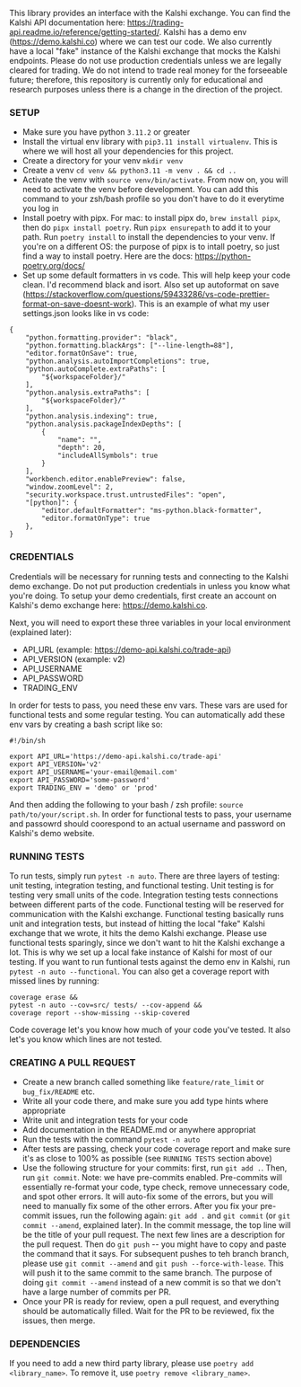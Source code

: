 This library provides an interface with the Kalshi exchange. You can find the Kalshi API
documentation here: https://trading-api.readme.io/reference/getting-started/.
Kalshi has a demo env (https://demo.kalshi.co) where we can test our code.
We also currently have a local "fake" instance of the Kalshi exchange that mocks the Kalshi
endpoints. Please do not use production credentials unless we are legally cleared for trading.
We do not intend to trade real money for the forseeable future; therefore, this repository
is currently only for educational and research purposes unless there is a change in the
direction of the project.

### SETUP

- Make sure you have python `3.11.2` or greater
- Install the virtual env library with `pip3.11 install virtualenv`. This is where we will host all your dependencies for this project.
- Create a directory for your venv `mkdir venv`
- Create a venv `cd venv && python3.11 -m venv . && cd ..`
- Activate the venv with `source venv/bin/activate`. From now on, you will need to activate the venv before development. You can add this command to your zsh/bash profile so you don't have to do it everytime you log in
- Install poetry with pipx. For mac: to install pipx do, `brew install pipx`, then do `pipx install poetry`. Run `pipx ensurepath` to add it to your path. Run `poetry install` to install the dependencies to your venv. If you're on a different OS: the purpose of pipx is to intall poetry, so just find a way to install poetry. Here are the docs: https://python-poetry.org/docs/
- Set up some default formatters in vs code. This will help keep your code clean. I'd recommend black and isort. Also set up autoformat on save (https://stackoverflow.com/questions/59433286/vs-code-prettier-format-on-save-doesnt-work). This is an example of what my user settings.json looks like in vs code:

```
{
    "python.formatting.provider": "black",
    "python.formatting.blackArgs": ["--line-length=88"],
    "editor.formatOnSave": true,
    "python.analysis.autoImportCompletions": true,
    "python.autoComplete.extraPaths": [
        "${workspaceFolder}/"
    ],
    "python.analysis.extraPaths": [
        "${workspaceFolder}/"
    ],
    "python.analysis.indexing": true,
    "python.analysis.packageIndexDepths": [
        {
            "name": "",
            "depth": 20,
            "includeAllSymbols": true
        }
    ],
    "workbench.editor.enablePreview": false,
    "window.zoomLevel": 2,
    "security.workspace.trust.untrustedFiles": "open",
    "[python]": {
        "editor.defaultFormatter": "ms-python.black-formatter",
        "editor.formatOnType": true
    },
}
```

### CREDENTIALS

Credentials will be necessary for running tests and connecting to the Kalshi demo exchange.
Do not put production credentials in unless you know what you're doing.
To setup your demo credentials, first create an account on Kalshi's demo exchange here:
https://demo.kalshi.co.

Next, you will need to export these three variables in your local environment (explained later):

- API_URL (example: https://demo-api.kalshi.co/trade-api)
- API_VERSION (example: v2)
- API_USERNAME
- API_PASSWORD
- TRADING_ENV

In order for tests to pass, you need these env vars. These vars are used for functional
tests and some regular testing. You can automatically add these env vars
by creating a bash script like so:

```
#!/bin/sh

export API_URL='https://demo-api.kalshi.co/trade-api'
export API_VERSION='v2'
export API_USERNAME='your-email@email.com'
export API_PASSWORD='some-password'
export TRADING_ENV = 'demo' or 'prod'
```

And then adding the following to your bash / zsh profile: `source path/to/your/script.sh`.
In order for functional tests to pass, your username and passowrd should coorespond to
an actual username and password on Kalshi's demo website.

### RUNNING TESTS

To run tests, simply run `pytest -n auto`. There are three layers of testing: unit testing, integration testing,
and functional testing. Unit testing is for testing very small units of the code. Integration testing tests
connections between different parts of the code. Functional testing will be reserved for communication with
the Kalshi exchange. Functional testing basically runs unit and integration tests, but instead of hitting
the local "fake" Kalshi exchange that we wrote, it hits the demo Kalshi exchange. Please use functional tests
sparingly, since we don't want to hit the Kalshi exchange a lot. This is why we set up a local fake instance
of Kalshi for most of our testing. If you want to run funtional tests against the demo env in Kalshi,
run `pytest -n auto --functional`. You can also get a coverage report with missed lines by running:

```
coverage erase &&
pytest -n auto --cov=src/ tests/ --cov-append &&
coverage report --show-missing --skip-covered
```

Code coverage let's you know how much of your code you've tested. It also let's you know which lines are not tested.

### CREATING A PULL REQUEST

- Create a new branch called something like `feature/rate_limit` or `bug_fix/README` etc.
- Write all your code there, and make sure you add type hints where appropriate
- Write unit and integration tests for your code
- Add documentation in the README.md or anywhere appropriat
- Run the tests with the command `pytest -n auto`
- After tests are passing, check your code coverage report and make sure it's as close to 100% as possible (see `RUNNING TESTS` section above)
- Use the following structure for your commits: first, run `git add .`. Then, run `git commit`. Note: we have pre-commits enabled. Pre-commits
  will essentially re-format your code, type check, remove unnecessary code, and spot other errors. It will auto-fix some of the errors, but you
  will need to manually fix some of the other errors. After you fix your pre-commit issues, run the following again: `git add .` and `git commit`
  (or `git commit --amend`, explained later). In the commit message, the top line will be the title of your pull request. The next few lines
  are a description for the pull request. Then do `git push` -- you might have to copy and paste the command that it says. For subsequent
  pushes to teh branch branch, please use `git commit --amend` and `git push --force-with-lease`. This will push it to the same commit to the same branch.
  The purpose of doing `git commit --amend` instead of a new commit is so that we don't have a large number of commits per PR.
- Once your PR is ready for review, open a pull request, and everything should be automatically filled. Wait for the PR to be reviewed, fix the issues, then merge.

### DEPENDENCIES

If you need to add a new third party library, please use `poetry add <library_name>`. To remove it, use `poetry remove <library_name>`.
